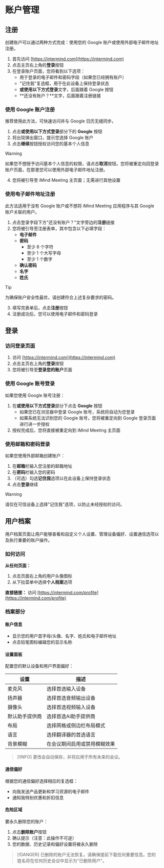 # 账户管理

## 注册

创建账户可以通过两种方式完成：使用您的 Google 账户或使用外部电子邮件地址注册。

1. 首先访问 [https://intermind.com](https://intermind.com)
2. 点击主页右上角的**登录**按钮
3. 在登录账户页面，您将看到以下选项：
   - 用于登录的电子邮件和密码字段（如果您已经拥有账户）
   - "记住我"复选框，用于在此设备上保持登录状态
   - **或使用以下方式登录**文字，后面跟着 Google 按钮
   - **还没有账户？**文字，后面跟着注册链接

### 使用 Google 账户注册

推荐使用此方法，可快速访问并与 Google 日历无缝同步。

1. 点击**或使用以下方式登录**部分下的 **Google** 按钮
2. 将出现弹出窗口，提示您选择 Google 账户
3. 点击**继续**按钮授权访问您的基本个人信息

> [!WARNING]
> 如果您不想授予访问基本个人信息的权限，请点击**取消**按钮。您将被重定向回登录账户页面，在那里您可以使用外部电子邮件地址注册。

4. 您将被引导至 iMind Meeting 主页面；无需进行其他设置

### 使用电子邮件地址注册

此方法适用于没有 Google 账户或不想将 iMind Meeting 应用程序与其 Google 账户关联的用户。

1. 点击登录字段下方"还没有账户？"文字旁边的**注册**链接
2. 您将被引导至注册表单，其中包含以下必填字段：
   - **电子邮件**
   - **密码**
     - 至少 8 个字符
     - 至少 1 个大写字母
     - 至少 1 个数字
   - **确认密码**
   - **名字**
   - **姓氏**

> [!TIP]
> 为确保账户安全性最优，请创建符合上述复杂要求的密码。

3. 填写完表单后，点击**注册**按钮
4. 注册成功后，您可以使用电子邮件和密码登录

## 登录

### 访问登录页面

1. 访问 [https://intermind.com](https://intermind.com)
2. 点击主页右上角的**登录**按钮
3. 您将被引导至**登录您的账户**页面

### 使用 Google 账号登录

如果您使用 Google 账号注册：

1. 在**或使用以下方式登录**部分下点击 **Google** 按钮
   - 如果您已在浏览器中登录 Google 账号，系统将自动为您登录
   - 如果系统无法识别您的 Google 账号，您将被重定向到 Google 登录页面进行进一步授权
2. 授权完成后，您将直接被重定向到 iMind Meeting 主页面

### 使用邮箱和密码登录

如果您使用外部邮箱创建账户：

1. 在**邮箱**栏输入您注册的邮箱地址
2. 在**密码**栏输入您的密码
3. （可选）勾选**记住我**选项以在此设备上保持登录状态
4. 点击**登录**继续

> [!WARNING]
> 请仅在可信设备上选择"记住我"选项，以防止未经授权的访问。

## 用户档案

用户档案页面让用户能够查看和自定义个人设置、管理设备偏好、设置通信选项以及执行重要的账户操作。

### 如何访问

**从任何页面：**

1. 点击页面右上角的用户头像图标
2. 从下拉菜单中选择**个人档案**选项

**直接链接：** 访问 [https://intermind.com/profile](https://intermind.com/profile)

### 档案部分

#### 账户信息

- 显示您的用户首字母/头像、名字、姓氏和电子邮件地址
- 点击铅笔图标编辑您的显示名称

#### 设置面板

配置您的默认设备和用户界面偏好：

| 设置           | 描述                         |
| -------------- | ---------------------------- |
| 麦克风         | 选择首选输入设备             |
| 扬声器         | 选择首选音频输出设备         |
| 摄像头         | 选择首选视频输入设备         |
| 默认助手提供商 | 选择首选AI助手提供商         |
| 布局           | 选择网格或侧边栏布局模式     |
| 语言           | 选择翻译器的首选语言         |
| 背景模糊       | 在会议期间启用或禁用模糊效果 |

> [!INFO]
> 更改会自动保存，并将应用于所有未来的会议。

#### 通信偏好

根据您的通信偏好选择相应的复选框：

- 向我发送产品更新和学习资源的电子邮件
- 通知我特别优惠和折扣信息

#### 危险区域

要永久删除您的账户：

1. 点击**删除账户**按钮
2. 确认提示（注意：此操作不可逆）
3. 您的数据、历史记录和偏好设置将被永久删除

> [!DANGER]
> 已删除的账户无法恢复。请确保提前下载任何重要信息。您的姓名将在任何历史会议中显示为"已删除用户"。
